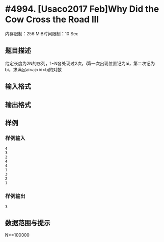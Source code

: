 # #4994. [Usaco2017 Feb]Why Did the Cow Cross the Road III

内存限制：256 MiB时间限制：10 Sec

## 题目描述

给定长度为2N的序列，1~N各处现过2次，i第一次出现位置记为ai，第二次记为bi，求满足ai<aj<bi<bj的对数

## 输入格式

## 输出格式

## 样例

### 样例输入

    
    4
    3
    2
    4
    4
    1
    3
    2
    1
    

### 样例输出

    
    3
    

## 数据范围与提示

N<=100000
